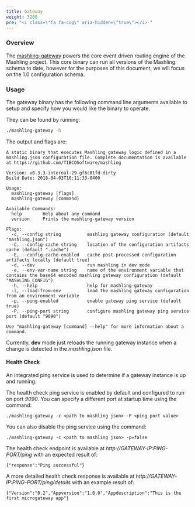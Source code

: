 ```yaml
---
title: Gateway
weight: 3200
pre: "<i class=\"fa fa-cog\" aria-hidden=\"true\"></i> "
---
```


### Overview

The [mashling-gateway](https://github.com/TIBCOSoftware/mashling/tree/master/docs/gateway) powers the core event driven routing engine of the Mashling project. This core binary can run all versions of the Mashling schema to date, however for the purposes of this document, we will focus on the 1.0 configuration schema.

### Usage
The gateway binary has the following command line arguments available to setup and specify how you would like the binary to operate.

They can be found by running:

```bash
./mashling-gateway -h
```
The output and flags are:

```
A static binary that executes Mashling gateway logic defined in a mashling.json configuration file. Complete documentation is available at https://github.com/TIBCOSoftware/mashling

Version: v0.3.3-internal-29-gf6c81fd-dirty
Build Date: 2018-04-03T10:11:33-0400

Usage:
  mashling-gateway [flags]
  mashling-gateway [command]

Available Commands:
  help        Help about any command
  version     Prints the mashling-gateway version

Flags:
  -c, --config string          mashling gateway configuration (default "mashling.json")
  -C, --config-cache string    location of the configuration artifacts cache (default ".cache")
  -E, --config-cache-enabled   cache post-processed configuration artifacts locally (default true)
  -d, --dev                    run mashling in dev mode
  -e, --env-var-name string    name of the environment variable that contains the base64 encoded mashling gateway configuration (default "MASHLING_CONFIG")
  -h, --help                   help for mashling-gateway
  -l, --load-from-env          load the mashling gateway configuration from an environment variable
  -p, --ping-enabled           enable gateway ping service (default true)
  -P, --ping-port string       configure mashling gateway ping service port (default "9090")

Use "mashling-gateway [command] --help" for more information about a command.
```

Currently, **dev** mode just reloads the running gateway instance when a change is detected in the *mashling.json* file.

#### Health Check
An integrated ping service is used to determine if a gateway instance is up and running.

The health check ping service is enabled by default and configured to run on port *9090*. You can specify a different port at startup time using the command:

```
./mashling-gateway -c <path to mashling json> -P <ping port value>
```

You can also disable the ping service using the command:

```
./mashling-gateway -c <path to mashling json> -p=false
```

The health check endpoint is available at *http://GATEWAY-IP:PING-PORT/ping* with an expected result of:

```
{"response":"Ping successful"}
```

A more detailed health check response is available at *http://GATEWAY-IP:PING-PORT/ping/details* with an example result of:

```
{"Version":"0.2","Appversion":"1.0.0","Appdescription":"This is the first microgateway app"}
```
